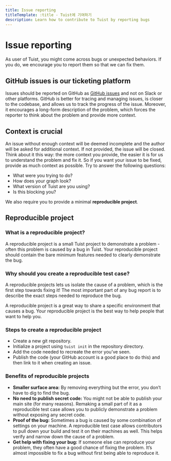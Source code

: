 ```yaml
---
title: Issue reporting
titleTemplate: :title - Tuist에 기여하기
description: Learn how to contribute to Tuist by reporting bugs
---
```


<h1 id="issue-reporting">Issue reporting</h1>

As user of Tuist, you might come across bugs or unexpected behaviors.
If you do, we encourage you to report them so that we can fix them.

<h2 id="github-issues-is-our-ticketing-platform">GitHub issues is our ticketing platform</h2>

Issues should be reported on GitHub as [GitHub issues](https://github.com/tuist/tuist/issues) and not on Slack or other platforms. GitHub is better for tracing and managing issues, is closer to the codebase, and allows us to track the progress of the issue. Moreover, it encourages a long-form description of the problem, which forces the reporter to think about the problem and provide more context.

<h2 id="context-is-crucial">Context is crucial</h2>

An issue without enough context will be deemed incomplete and the author will be asked for additional context. If not provided, the issue will be closed. Think about it this way: the more context you provide, the easier it is for us to understand the problem and fix it. So if you want your issue to be fixed, provide as much context as possible. Try to answer the following questions:

- What were you trying to do?
- How does your graph look?
- What version of Tuist are you using?
- Is this blocking you?

We also require you to provide a minimal **reproducible project**.

<h2 id="reproducible-project">Reproducible project</h2>

<h3 id="what-is-a-reproducible-project">What is a reproducible project?</h3>

A reproducible project is a small Tuist project to demonstrate a problem - often this problem is caused by a bug in Tuist. Your reproducible project should contain the bare minimum features needed to clearly demonstrate the bug.

<h3 id="why-should-you-create-a-reproducible-test-case">Why should you create a reproducible test case?</h3>

A reproducible projects lets us isolate the cause of a problem, which is the first step towards fixing it! The most important part of any bug report is to describe the exact steps needed to reproduce the bug.

A reproducible project is a great way to share a specific environment that causes a bug. Your reproducible project is the best way to help people that want to help you.

<h3 id="steps-to-create-a-reproducible-project">Steps to create a reproducible project</h3>

- Create a new git repository.
- Initialize a project using `tuist init` in the repository directory.
- Add the code needed to recreate the error you’ve seen.
- Publish the code (your GitHub account is a good place to do this) and then link to it when creating an issue.

<h3 id="benefits-of-reproducible-projects">Benefits of reproducible projects</h3>

- **Smaller surface area:** By removing everything but the error, you don’t have to dig to find the bug.
- **No need to publish secret code:** You might not be able to publish your main site (for many reasons). Remaking a small part of it as a reproducible test case allows you to publicly demonstrate a problem without exposing any secret code.
- **Proof of the bug:** Sometimes a bug is caused by some combination of settings on your machine. A reproducible test case allows contributors to pull down your build and test it on their machines as well. This helps verify and narrow down the cause of a problem.
- **Get help with fixing your bug:** If someone else can reproduce your problem, they often have a good chance of fixing the problem. It’s almost impossible to fix a bug without first being able to reproduce it.
